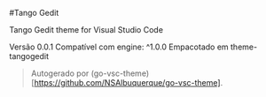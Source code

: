 #Tango Gedit

Tango Gedit theme for Visual Studio Code

Versão 0.0.1
Compatível com engine: ^1.0.0
Empacotado em theme-tangogedit

> Autogerado por (go-vsc-theme)[https://github.com/NSAlbuquerque/go-vsc-theme].
